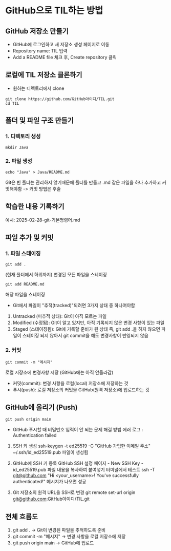 # GitHub으로 TIL하는 방법
## GitHub 저장소 만들기
* GitHub에 로그인하고 새 저장소 생성 페이지로 이동
* Repository name: TIL 입력
* Add a README file 체크 후, Create repository 클릭

## 로컬에 TIL 저장소 클론하기
* 원하는 디렉토리에서 clone
```
git clone https://github.com/GitHub아이디/TIL.git
cd TIL
```

## 폴더 및 파일 구조 만들기
### 1. 디렉토리 생성
```
mkdir Java
```
### 2. 파일 생성
```
echo "Java" > Java/README.md
```
Git은 빈 폴더는 관리하지 않기때문에 폴더를 만들고 .md 같은 파일을 하나 추가하고 커밋해야함 -> 커밋 방법은 후술

## 학습한 내용 기록하기
예시: 2025-02-28-git-기본명령어.md

## 파일 추가 및 커밋
### 1. 파일 스테이징
```
git add .
```
(현재 폴더에서 하위까지) 변경된 모든 파일을 스테이징
```
git add README.md
```
해당 파일을 스테이징

* Git에서 파일이 "추적(tracked)"되려면 3가지 상태 중 하나여야함
1. Untracked (미추적 상태): Git이 아직 모르는 파일
2. Modified (수정됨): Git이 알고 있지만, 아직 기록되지 않은 변경 사항이 있는 파일
3. Staged (스테이징됨): Git에 기록할 준비가 된 상태
즉, git add .을 하지 않으면 파일이 스테이징 되지 않아서 git commit을 해도 변경사항이 반영되지 않음


### 2. 커밋
```
git commit -m "메시지"
```
로컬 저장소에 변경사항 저장 (GitHub에는 아직 안올라감)
* 커밋(commit): 변경 사항을 로컬(local) 저장소에 저장하는 것
* 푸시(push): 로컬 저장소의 커밋을 GitHub(원격 저장소)에 업로드하는 것

## GitHub에 올리기 (Push)
```
git push origin main
```

* GitHub 푸시할 때 비밀번호 입력이 안 되는 문제 해결 방법
에러 로그 : Authentication failed
1. SSH 키 생성
   ssh-keygen -t ed25519 -C "GitHub 가입한 이메일 주소"
   ~/.ssh/id_ed25519.pub 파일이 생성됨

2. GitHub에 SSH 키 등록
   GitHub SSH 설정 페이지 - New SSH Key - id_ed25519.pub 파일 내용을 복사하여 붙여넣기
   터미널에서 테스트
   ssh -T git@github.com
   "Hi <your_username>! You've successfully authenticated!" 메시지가 나오면 성공

3. Git 저장소의 원격 URL을 SSH로 변경
   git remote set-url origin git@github.com:GitHub아이디/TIL.git

## 전체 흐름도
1. git add . → Git이 변경된 파일을 추적하도록 준비
2. git commit -m "메시지" → 변경 사항을 로컬 저장소에 저장
3. git push origin main → GitHub에 업로드

